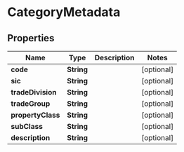 

# CategoryMetadata


## Properties

Name | Type | Description | Notes
------------ | ------------- | ------------- | -------------
**code** | **String** |  |  [optional]
**sic** | **String** |  |  [optional]
**tradeDivision** | **String** |  |  [optional]
**tradeGroup** | **String** |  |  [optional]
**propertyClass** | **String** |  |  [optional]
**subClass** | **String** |  |  [optional]
**description** | **String** |  |  [optional]



